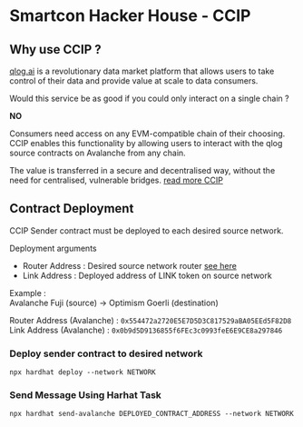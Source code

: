 # Smartcon Hacker House - CCIP

## Why use CCIP ?
[qlog.ai](https://qlog.ai/) is a revolutionary data market platform that allows users to take control of their data and provide value at scale to data consumers.  

Would this service be as good if you could only interact on a single chain ?  

**NO**

Consumers need access on any EVM-compatible chain of their choosing.
CCIP enables this functionality by allowing users to interact with the qlog source contracts on Avalanche from any chain.  

The value is transferred in a secure and decentralised way, without the need for centralised, vulnerable bridges. [read more CCIP](https://docs.chain.link/ccip)

## Contract Deployment

CCIP Sender contract must be deployed to each desired source network.

Deployment arguments
- Router Address : Desired source network router [see here](https://docs.chain.link/ccip/supported-networks)
- Link Address : Deployed address of LINK token on source network

Example :  
Avalanche Fuji (source) -> Optimism Goerli (destination)

Router Address (Avalanche) : `0x554472a2720E5E7D5D3C817529aBA05EEd5F82D8`   
Link Address (Avalanche) : `0x0b9d5D9136855f6FEc3c0993feE6E9CE8a297846`

### Deploy sender contract to desired network
```shell
npx hardhat deploy --network NETWORK
```

### Send Message Using Harhat Task
```shell
npx hardhat send-avalanche DEPLOYED_CONTRACT_ADDRESS --network NETWORK
```
